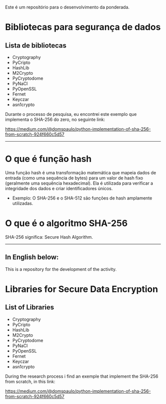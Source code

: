 Este é um repositório para o desenvolvimento da ponderada.

# Bibliotecas para segurança de dados

## Lista de bibliotecas
- Cryptography
- PyCripto
- HashLib
- M2Crypto
- PyCryptodome
- PyNaCl
- PyOpenSSL
- Fernet
- Keyczar
- asn1crypto

Durante o processo de pesquisa, eu encontrei este exemplo que implementa o SHA-256 do zero, no seguinte link:

https://medium.com/@domspaulo/python-implementation-of-sha-256-from-scratch-924f660c5d57

---

# O que é função hash
Uma função hash é uma transformação matemática que mapeia dados de entrada (como uma sequência de bytes) para um valor de hash fixo (geralmente uma sequência hexadecimal). Ela é utilizada para verificar a integridade dos dados e criar identificadores únicos.
- Exemplo: O SHA-256 e o SHA-512 são funções de hash amplamente utilizadas.

# O que é o algoritmo SHA-256
SHA-256 significa: Secure Hash Algorithm.


---
## In English below:

This is a repository for the development of the activity.

# Libraries for Secure Data Encryption

## List of Libraries
- Cryptography
- PyCripto
- HashLib
- M2Crypto
- PyCryptodome
- PyNaCl
- PyOpenSSL
- Fernet
- Keyczar
- asn1crypto

During the research process i find an exemple that implement the SHA-256 from scratch, in this link: 

https://medium.com/@domspaulo/python-implementation-of-sha-256-from-scratch-924f660c5d57